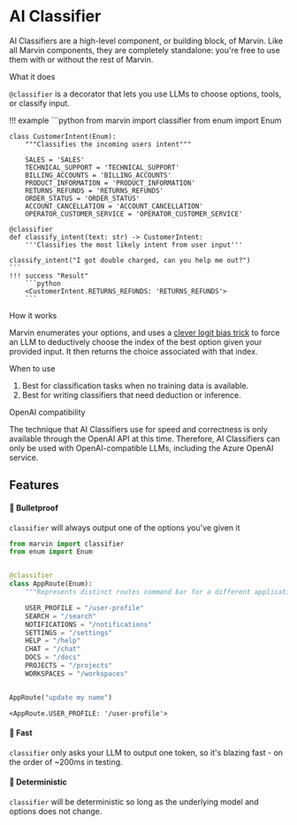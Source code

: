 # AI Classifier

AI Classifiers are a high-level component, or building block, of Marvin. Like all Marvin components, they are completely standalone: you're free to use them with or without the rest of Marvin.

<div class="admonition abstract">
  <p class="admonition-title">What it does</p>
  <p>
    <code>@classifier</code> is a decorator that lets you use LLMs to choose options, tools, or classify input. 
  </p>
</div>

!!! example 
    ```python
    from marvin import classifier
    from enum import Enum

    class CustomerIntent(Enum):
        """Classifies the incoming users intent"""

        SALES = 'SALES'
        TECHNICAL_SUPPORT = 'TECHNICAL_SUPPORT'
        BILLING_ACCOUNTS = 'BILLING_ACCOUNTS'
        PRODUCT_INFORMATION = 'PRODUCT_INFORMATION'
        RETURNS_REFUNDS = 'RETURNS_REFUNDS'
        ORDER_STATUS = 'ORDER_STATUS'
        ACCOUNT_CANCELLATION = 'ACCOUNT_CANCELLATION'
        OPERATOR_CUSTOMER_SERVICE = 'OPERATOR_CUSTOMER_SERVICE'

    @classifier
    def classify_intent(text: str) -> CustomerIntent:
        '''Classifies the most likely intent from user input'''

    classify_intent("I got double charged, can you help me out?")
    ```
    !!! success "Result"
        ```python 
        <CustomerIntent.RETURNS_REFUNDS: 'RETURNS_REFUNDS'>
        ```



<div class="admonition info">
  <p class="admonition-title">How it works</p>
  <p>
    Marvin enumerates your options, and uses a <a href="https://twitter.com/AAAzzam/status/1669753721574633473">clever logit bias trick</a> to force an LLM to deductively choose the index of the best option given your provided input. It then returns the choice associated with that index.
  </p>
</div>

<div class="admonition tip">
  <p class="admonition-title">When to use</p>
  <p>
    <ol>
    <li> Best for classification tasks when no training data is available. 
    <li> Best for writing classifiers that need deduction or inference.
    </ol>
  </p>
</div>


<div class="admonition warning">
  <p class="admonition-title">OpenAI compatibility</p>
  <p> The technique that AI Classifiers use for speed and correctness is only available through the OpenAI API at this time. Therefore, AI Classifiers can only be used with OpenAI-compatible LLMs, including the Azure OpenAI service.
  </p>
</div>


## Features
#### 🚅 Bulletproof

`classifier` will always output one of the options you've given it


```python
from marvin import classifier
from enum import Enum


@classifier
class AppRoute(Enum):
    """Represents distinct routes command bar for a different application"""

    USER_PROFILE = "/user-profile"
    SEARCH = "/search"
    NOTIFICATIONS = "/notifications"
    SETTINGS = "/settings"
    HELP = "/help"
    CHAT = "/chat"
    DOCS = "/docs"
    PROJECTS = "/projects"
    WORKSPACES = "/workspaces"


AppRoute("update my name")
```




    <AppRoute.USER_PROFILE: '/user-profile'>



#### 🏃 Fast

`classifier` only asks your LLM to output one token, so it's blazing fast - on the order of ~200ms in testing.

#### 🫡 Deterministic

`classifier` will be deterministic so long as the underlying model and options does not change.

